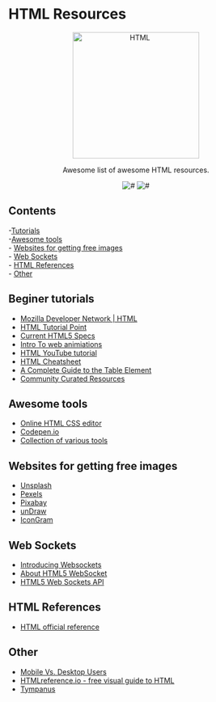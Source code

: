 # HTML Resources

<div align="center">
		<img width="250" src="https://icongr.am/devicon/html5-original-wordmark.svg?size=128&color=currentColor" alt="HTML">
	</div>
<div align="center">

Awesome list of awesome HTML resources.

![#](https://badgen.net/badge/tools/3+/red)
![#](https://badgen.net/badge/educational/6+/green)

</div>

## Contents

-[Tutorials](#beginer-tutorials)<br/> -[Awesome tools](#awesome-tools) <br> - [Websites for getting free images](#websites-for-getting-free-images) <br/> - [Web Sockets](#web-sockets) <br> - [HTML References](#html-references) <br> - [Other](#other)

## Beginer tutorials

- [Mozilla Developer Network | HTML](https://developer.mozilla.org/en-US/docs/Web/HTML)
- [HTML Tutorial Point ](https://www.tutorialspoint.com/html/index.htm)
- [Current HTML5 Specs](https://w3c.github.io/html/)
- [Intro To web animiations](http://danielcwilson.com/blog/2015/07/animations-intro/)
- [HTML YouTube tutorial](https://www.youtube.com/watch?v=pQN-pnXPaVg)
- [HTML Cheatsheet](https://web.stanford.edu/group/csp/cs21/htmlcheatsheet.pdf)
- [A Complete Guide to the Table Element](https://css-tricks.com/complete-guide-table-element/)
- [Community Curated Resources](https://hackr.io/tutorials/learn-html-5)

## Awesome tools

- [Online HTML CSS editor](https://liveweave.com/)
- [Codepen.io](https://codepen.io/)
- [Collection of various tools](https://htmlcheatsheet.com/)

## Websites for getting free images

- [Unsplash](https://unsplash.com/)
- [Pexels](https://www.pexels.com/)
- [Pixabay](https://pixabay.com/)
- [unDraw](https://undraw.co/)
- [IconGram](https://icongr.am/)

## Web Sockets

- [Introducing Websockets](https://www.html5rocks.com/en/tutorials/websockets/basics/)
- [About HTML5 WebSocket](https://www.websocket.org/aboutwebsocket.html)
- [HTML5 Web Sockets API](http://www.tutorialspark.com/html5/HTML5_WebSockets.php)

## HTML References
- [HTML official reference](https://webplatform.github.io/docs/Main_Page/index.html)

## Other

- [Mobile Vs. Desktop Users](https://www.stonetemple.com/mobile-vs-desktop-usage-mobile-grows-but-desktop-still-a-big-player/)
- [HTMLreference.io - free visual guide to HTML](http://htmlreference.io/)
- [Tympanus](https://tympanus.net/codrops/)
